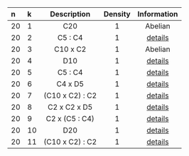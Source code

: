 |n|k|Description|Density|Information|
 |:---|:---|:-----:|:-------:|:----------:|
|20|1|C20|1|Abelian|
|20|2|C5 : C4|1|[details](TransitiveGroup(20,2).txt)|
|20|3|C10 x C2|1|Abelian|
|20|4|D10|1|[details](TransitiveGroup(20,4).txt)|
|20|5|C5 : C4|1|[details](TransitiveGroup(20,5).txt)|
|20|6|C4 x D5|1|[details](TransitiveGroup(20,6).txt)|
|20|7|(C10 x C2) : C2|1|[details](TransitiveGroup(20,7).txt)|
|20|8|C2 x C2 x D5|1|[details](TransitiveGroup(20,8).txt)|
|20|9|C2 x (C5 : C4)|1|[details](TransitiveGroup(20,9).txt)|
|20|10|D20|1|[details](TransitiveGroup(20,10).txt)|
|20|11|(C10 x C2) : C2|1|[details](TransitiveGroup(20,11).txt)|
